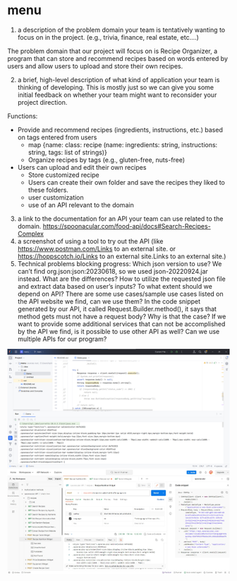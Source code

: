 # menu
1. a description of the problem domain your team is tentatively wanting to focus on in the project. (e.g., trivia, finance, real estate, etc.…) 
 
The problem domain that our project will focus on is Recipe Organizer, a program that can store and recommend recipes based on words entered by users and allow users to upload and store their own recipes. 
 
2. a brief, high-level description of what kind of application your team is thinking of developing. 
This is mostly just so we can give you some initial feedback on whether your team might want to reconsider your project direction. 
 
Functions: 
- Provide and recommend recipes (ingredients, instructions, etc.)  based on tags entered from users 
   - map {name: class: recipe (name: ingredients: string, instructions: string, tags: list of strings)} 
   - Organize recipes by tags (e.g., gluten-free, nuts-free) 
- Users can upload and edit their own recipes 
   - Store customized recipe 
   - Users can create their own folder and save the recipes they liked to these folders. 
   - user customization  
   - use of an API relevant to the domain 
 
3. a link to the documentation for an API your team can use related to the domain. 
https://spoonacular.com/food-api/docs#Search-Recipes-Complex 
4. a screenshot of using a tool to try out the API (like https://www.postman.com/Links to an external site. or https://hoppscotch.io/Links to an external site.Links to an external site.)
5. Technical problems blocking progress: 
Which json version to use? We can’t find org.json:json:20230618, so we used json-20220924.jar instead. What are the differences? 
How to utilize the requested json file and extract data based on user’s inputs? 
To what extent should we depend on API? There are some use cases/sample use cases listed on the API website we find, can we use them? 
In the code snippet generated by our API, it called Request.Builder.method(), it says that method gets must not have a request body? Why is that the case? 
If we want to provide some additional services that can not be accomplished by the API we find, is it possible to use other API as well? Can we use multiple APIs for our program? 



![demo](https://github.com/yuxizzz/menu/blob/main/demo.png)
![psost_recipe](https://github.com/yuxizzz/menu/blob/main/post%20recipe.jpeg)
